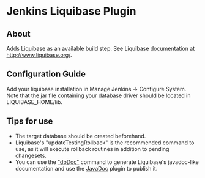 Jenkins Liquibase Plugin
=================

About
-----
Adds Liquibase as an available build step.  See Liquibase documentation at http://www.liquibase.org/.

Configuration Guide
----

Add your liquibase installation in Manage Jenkins -> Configure System.  Note that the jar file containing
your database driver should be located in LIQUIBASE_HOME/lib.

Tips for use
-----
* The target database should be created beforehand.
* Liquibase's "updateTestingRollback" is the recommended command to use, as it will execute rollback routines in
addition to pending changesets.
* You can use the ["dbDoc"](http://www.liquibase.org/documentation/dbdoc.html) command to generate Liquibase's
javadoc-like documentation and use the [JavaDoc](https://wiki.jenkins-ci.org/display/JENKINS/Javadoc+Plugin) plugin to publish it.



